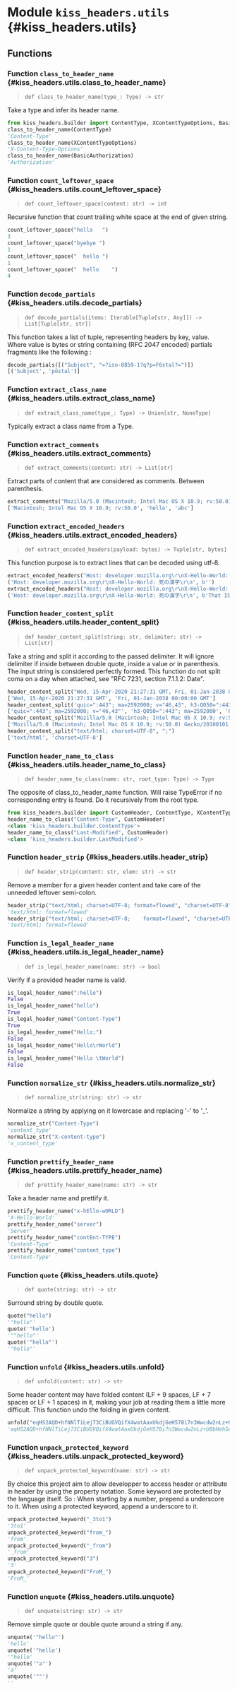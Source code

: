 # Module `kiss_headers.utils` {#kiss_headers.utils}



## Functions



### Function `class_to_header_name` {#kiss_headers.utils.class_to_header_name}




> `def class_to_header_name(type_: Type) -> str`


Take a type and infer its header name.
```python
from kiss_headers.builder import ContentType, XContentTypeOptions, BasicAuthorization
class_to_header_name(ContentType)
'Content-Type'
class_to_header_name(XContentTypeOptions)
'X-Content-Type-Options'
class_to_header_name(BasicAuthorization)
'Authorization'
```



### Function `count_leftover_space` {#kiss_headers.utils.count_leftover_space}




> `def count_leftover_space(content: str) -> int`


Recursive function that count trailing white space at the end of given string.
```python
count_leftover_space("hello   ")
3
count_leftover_space("byebye ")
1
count_leftover_space("  hello ")
1
count_leftover_space("  hello    ")
4
```



### Function `decode_partials` {#kiss_headers.utils.decode_partials}




> `def decode_partials(items: Iterable[Tuple[str, Any]]) -> List[Tuple[str, str]]`


This function takes a list of tuple, representing headers by key, value. Where value is bytes or string containing
(RFC 2047 encoded) partials fragments like the following :
```python
decode_partials([("Subject", "=?iso-8859-1?q?p=F6stal?=")])
[('Subject', 'pöstal')]
```



### Function `extract_class_name` {#kiss_headers.utils.extract_class_name}




> `def extract_class_name(type_: Type) -> Union[str, NoneType]`


Typically extract a class name from a Type.


### Function `extract_comments` {#kiss_headers.utils.extract_comments}




> `def extract_comments(content: str) -> List[str]`


Extract parts of content that are considered as comments. Between parenthesis.
```python
extract_comments("Mozilla/5.0 (Macintosh; Intel Mac OS X 10.9; rv:50.0) Gecko/20100101 Firefox/50.0 (hello) llll (abc)")
['Macintosh; Intel Mac OS X 10.9; rv:50.0', 'hello', 'abc']
```



### Function `extract_encoded_headers` {#kiss_headers.utils.extract_encoded_headers}




> `def extract_encoded_headers(payload: bytes) -> Tuple[str, bytes]`


This function purpose is to extract lines that can be decoded using utf-8.
```python
extract_encoded_headers("Host: developer.mozilla.org\r\nX-Hello-World: 死の漢字\r\n\r\n".encode("utf-8"))
('Host: developer.mozilla.org\r\nX-Hello-World: 死の漢字\r\n', b'')
extract_encoded_headers("Host: developer.mozilla.org\r\nX-Hello-World: 死の漢字\r\n\r\nThat IS totally random.".encode("utf-8"))
('Host: developer.mozilla.org\r\nX-Hello-World: 死の漢字\r\n', b'That IS totally random.')
```



### Function `header_content_split` {#kiss_headers.utils.header_content_split}




> `def header_content_split(string: str, delimiter: str) -> List[str]`


Take a string and split it according to the passed delimiter.
It will ignore delimiter if inside between double quote, inside a value or in parenthesis.
The input string is considered perfectly formed. This function do not split coma on a day
when attached, see "RFC 7231, section 7.1.1.2: Date".
```python
header_content_split("Wed, 15-Apr-2020 21:27:31 GMT, Fri, 01-Jan-2038 00:00:00 GMT", ",")
['Wed, 15-Apr-2020 21:27:31 GMT', 'Fri, 01-Jan-2038 00:00:00 GMT']
header_content_split('quic=":443"; ma=2592000; v="46,43", h3-Q050=":443"; ma=2592000, h3-Q049=":443"; ma=2592000', ",")
['quic=":443"; ma=2592000; v="46,43"', 'h3-Q050=":443"; ma=2592000', 'h3-Q049=":443"; ma=2592000']
header_content_split("Mozilla/5.0 (Macintosh; Intel Mac OS X 10.9; rv:50.0) Gecko/20100101 Firefox/50.0", ";")
['Mozilla/5.0 (Macintosh; Intel Mac OS X 10.9; rv:50.0) Gecko/20100101 Firefox/50.0']
header_content_split("text/html; charset=UTF-8", ";")
['text/html', 'charset=UTF-8']
```



### Function `header_name_to_class` {#kiss_headers.utils.header_name_to_class}




> `def header_name_to_class(name: str, root_type: Type) -> Type`


The opposite of class_to_header_name function. Will raise TypeError if no corresponding entry is found.
Do it recursively from the root type.
```python
from kiss_headers.builder import CustomHeader, ContentType, XContentTypeOptions, LastModified, Date
header_name_to_class("Content-Type", CustomHeader)
<class 'kiss_headers.builder.ContentType'>
header_name_to_class("Last-Modified", CustomHeader)
<class 'kiss_headers.builder.LastModified'>
```



### Function `header_strip` {#kiss_headers.utils.header_strip}




> `def header_strip(content: str, elem: str) -> str`


Remove a member for a given header content and take care of the unneeded leftover semi-colon.
```python
header_strip("text/html; charset=UTF-8; format=flowed", "charset=UTF-8")
'text/html; format=flowed'
header_strip("text/html; charset=UTF-8;    format=flowed", "charset=UTF-8")
'text/html; format=flowed'
```



### Function `is_legal_header_name` {#kiss_headers.utils.is_legal_header_name}




> `def is_legal_header_name(name: str) -> bool`


Verify if a provided header name is valid.
```python
is_legal_header_name(":hello")
False
is_legal_header_name("hello")
True
is_legal_header_name("Content-Type")
True
is_legal_header_name("Hello;")
False
is_legal_header_name("Hello\rWorld")
False
is_legal_header_name("Hello \tWorld")
False
```



### Function `normalize_str` {#kiss_headers.utils.normalize_str}




> `def normalize_str(string: str) -> str`


Normalize a string by applying on it lowercase and replacing '-' to '_'.
```python
normalize_str("Content-Type")
'content_type'
normalize_str("X-content-type")
'x_content_type'
```



### Function `prettify_header_name` {#kiss_headers.utils.prettify_header_name}




> `def prettify_header_name(name: str) -> str`


Take a header name and prettify it.
```python
prettify_header_name("x-hEllo-wORLD")
'X-Hello-World'
prettify_header_name("server")
'Server'
prettify_header_name("contEnt-TYPE")
'Content-Type'
prettify_header_name("content_type")
'Content-Type'
```



### Function `quote` {#kiss_headers.utils.quote}




> `def quote(string: str) -> str`


Surround string by double quote.
```python
quote("hello")
'"hello"'
quote('"hello')
'""hello"'
quote('"hello"')
'"hello"'
```



### Function `unfold` {#kiss_headers.utils.unfold}




> `def unfold(content: str) -> str`


Some header content may have folded content (LF + 9 spaces, LF + 7 spaces or LF + 1 spaces) in it, making your job at reading them a little more difficult.
This function undo the folding in given content.
```python
unfold("eqHS2AQD+hfNNlTiLej73CiBUGVQifX4watAaxUkdjGeH578i7n3Wwcdw2nLz+U0bH\n         ehSe/2QytZGWM5CewwNdumT1IVGzjFs+cRgfK0V6JlEIOoV3bRXxnjenWFfWdVNXtw8s")
'eqHS2AQD+hfNNlTiLej73CiBUGVQifX4watAaxUkdjGeH578i7n3Wwcdw2nLz+U0bHehSe/2QytZGWM5CewwNdumT1IVGzjFs+cRgfK0V6JlEIOoV3bRXxnjenWFfWdVNXtw8s'
```



### Function `unpack_protected_keyword` {#kiss_headers.utils.unpack_protected_keyword}




> `def unpack_protected_keyword(name: str) -> str`


By choice this project aim to allow developper to access header or attribute in header by using the property
notation. Some keyword are protected by the language itself. So :
When starting by a number, prepend a underscore to it. When using a protected keyword, append a underscore to it.
```python
unpack_protected_keyword("_3to1")
'3to1'
unpack_protected_keyword("from_")
'from'
unpack_protected_keyword("_from")
'_from'
unpack_protected_keyword("3")
'3'
unpack_protected_keyword("FroM_")
'FroM_'
```



### Function `unquote` {#kiss_headers.utils.unquote}




> `def unquote(string: str) -> str`


Remove simple quote or double quote around a string if any.
```python
unquote('"hello"')
'hello'
unquote('"hello')
'"hello'
unquote('"a"')
'a'
unquote('""')
''
```




